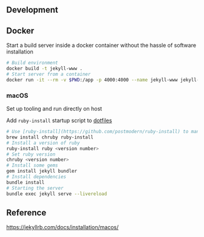 ## Development

## Docker

Start a build server inside a docker container without the hassle of software installation

```bash
# Build environment
docker build -t jekyll-www .
# Start server from a container
docker run -it --rm -v $PWD:/app -p 4000:4000 --name jekyll-www jekyll-www
```

### macOS

Set up tooling and run directly on host

Add `ruby-install` startup script to [dotfiles](https://github.com/giahuy2201/dotfiles/blob/41f3cde2014f4bc517991f4c7a5bddf520852c70/common/.config/common/darwin.sh#L23)

```bash
# Use [ruby-install](https://github.com/postmodern/ruby-install) to manage ruby versions
brew install chruby ruby-install
# Install a version of ruby
ruby-install ruby <version number>
# Set ruby version
chruby <version number>
# Install some gems
gem install jekyll bundler 
# Install dependencies
bundle install
# Starting the server
bundle exec jekyll serve --livereload
```

## Reference

https://jekyllrb.com/docs/installation/macos/